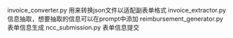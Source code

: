 invoice_converter.py 用来转换json文件以适配副表单格式
invoice_extractor.py 信息抽取，想要抽取的信息可以在prompt中添加
reimbursement_generator.py 表单信息生成
ncc_submission.py 表单信息提交